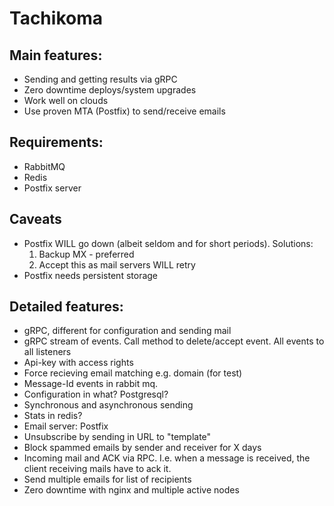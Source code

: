 # Tachikoma

## Main features:
* Sending and getting results via gRPC
* Zero downtime deploys/system upgrades
* Work well on clouds
* Use proven MTA (Postfix) to send/receive emails

## Requirements:
* RabbitMQ
* Redis
* Postfix server


## Caveats

* Postfix WILL go down (albeit seldom and for short periods). Solutions:
  1. Backup MX - preferred
  2. Accept this as mail servers WILL retry
* Postfix needs persistent storage



## Detailed features:

* gRPC, different for configuration and sending mail
* gRPC stream of events. Call method to delete/accept event. All events to all listeners
* Api-key with access rights
* Force recieving email matching e.g. domain (for test)
* Message-Id events in rabbit mq.
* Configuration in what? Postgresql?
* Synchronous and asynchronous sending
* Stats in redis?
* Email server: Postfix
* Unsubscribe by sending in URL to "template"
* Block spammed emails by sender and receiver for X days
* Incoming mail and ACK via RPC. I.e. when a message is
  received, the client receiving mails have to ack it.
* Send multiple emails for list of recipients
* Zero downtime with nginx and multiple active nodes
